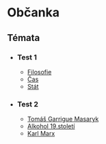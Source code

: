 # Občanka

## Témata

- ### Test 1
    - [Filosofie](/subjects/ona/filosofie.md)
    - [Čas](/subjects/ona/cas.md)
    - [Stát](/subjects/ona/stat.md)
- ### Test 2
    - [Tomáš Garrigue Masaryk](/subjects/ona/tomas-masaryk.md)
    - [Alkohol 19.století](/subjects/ona/alkohol-19-stol.md)
    - [Karl Marx](/subjects/ona/marx.md)